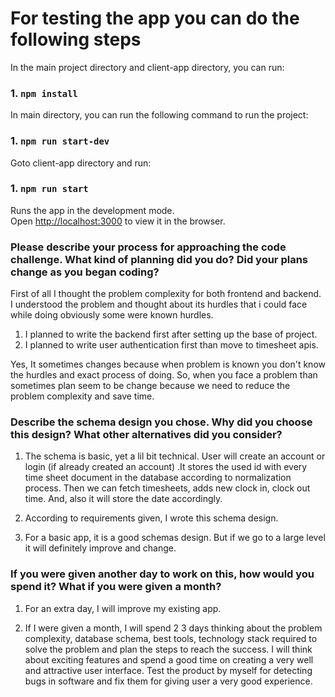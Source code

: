 # For testing the app you can do the following steps

In the main project directory and client-app directory, you can run:

### 1. `npm install`

In main directory, you can run the following command to run the project:

### 1. `npm run start-dev`

Goto client-app directory and run:

### 1. `npm run start`
Runs the app in the development mode.\
Open [http://localhost:3000](http://localhost:3000) to view it in the browser.


### Please describe your process for approaching the code challenge. What kind of planning did you do? Did your plans change as you began coding?

First of all I thought the problem complexity for both frontend and backend. I understood the problem and thought about its hurdles that i could face while doing obviously some were known hurdles.
1. I planned to write the backend first after setting up the base of project.
2. I planned to write user authentication first than move to timesheet apis.

Yes, It sometimes changes because when problem is known you don't know the hurdles and exact
process of doing. So, when you face a problem than sometimes plan seem to be change because we need to reduce the 
problem complexity and save time.

### Describe the schema design you chose. Why did you choose this design? What other alternatives did you consider?
   
1. The schema is basic, yet a lil bit technical. User will create an account or login (if already created an account)
.It stores the used id with every time sheet document in the database according to
normalization process. Then we can fetch timesheets, adds new clock in, clock out time. And, also it will store the date accordingly.

2. According to requirements given, I wrote this schema design.

3. For a basic app, it is a good schemas design. But if we go to a large level it will definitely improve and change.


### If you were given another day to work on this, how would you spend it? What if you were given a month?

1. For an extra day, I will improve my existing app.

2. If I were given a month, I will spend 2 3 days thinking about the problem
complexity, database schema, best tools, technology stack required to solve the problem and plan the steps to reach the success.
I will think about exciting features and spend a good time on 
creating a very well and attractive user interface. Test the product by myself for detecting bugs in software and fix them for giving user a 
very good experience.

